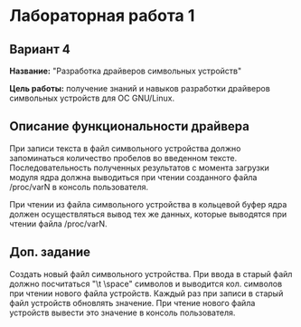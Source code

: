 # Лабораторная работа 1
## Вариант 4

**Название:** "Разработка драйверов символьных устройств"

**Цель работы:** получение знаний и навыков разработки драйверов символьных устройств
для ОС GNU/Linux.

## Описание функциональности драйвера

При записи текста в файл символьного устройства должно запоминаться количество пробелов во введенном тексте. Последовательность полученных результатов с момента загрузки модуля ядра должна выводиться при чтении созданного файла /proc/varN в консоль пользователя.

При чтении из файла символьного устройства в кольцевой буфер ядра должен осуществляться вывод тех же данных, которые выводятся при чтении файла /proc/varN.

## Доп. задание

Создать новый файл символьного устройства. При ввода в старый файл  должно посчитаться  "\t \space" символов и выводится кол. символов при чтении нового файла устройств. Каждый раз при записи в старый файл устройств обновлять значение. При чтение нового файла устройств вывести это значение в консоль пользователя.
